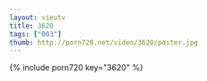 ```yaml
--- 
layout: sieutv
title: 3620
tags: ["003"]
thumb: http://porn720.net/video/3620/poster.jpg
---
```

{% include porn720 key="3620" %} 
